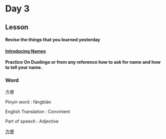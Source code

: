 # Day 3

## Lesson

#### Revise the things that you learned yesterday

#### [Introducing Names](https://www.futurelearn.com/info/courses/chinese-conversation/0/steps/64842)

**Practice On Duolingo or from any reference how to ask for name and how to tell your name.**

### Word

方便

Pinyin word : fāngbiàn

English Translation : Convinient

Part of speech : Adjective

[方便](https://www.purpleculture.net/dictionary-details/?word=%E6%96%B9%E4%BE%BF)
